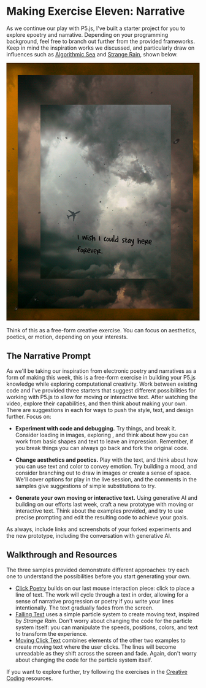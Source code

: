 # Making Exercise Eleven: Narrative

As we continue our play with P5.js, I've built a starter project for you to explore epoetry and narrative. Depending on your programming background, feel free to branch out further from the provided frameworks. Keep in mind the inspiration works we discussed, and particularly draw on influences such as [Algorithmic Sea](https://the-color-of-water.github.io/AlgorithmicSea-ObservableArti) and [Strange Rain](https://erikloyer.com/index.php/projects/detail/strange_rain), shown below.

![Strange Rain](../img/rain.png)

Think of this as a free-form creative exercise. You can focus on aesthetics, poetics, or motion, depending on your interests.

## The Narrative Prompt

As we'll be taking our inspiration from electronic poetry and narratives as a form of making this week, this is a free-form exercise in building your P5.js knowledge while exploring computational creativity. Work between existing code and  I've provided three starters that suggest different possibilities for working with P5.js to allow for moving or interactive text. After watching the video, explore their capabilities, and then think about making your own. There are suggestions in each for ways to push the style, text, and design further. Focus on:

- **Experiment with code and debugging.** Try things, and break it. Consider loading in images, exploring , and think about how you can work from basic shapes and text to leave an impression. Remember, if you break things you can always go back and fork the original code.
  
- **Change aesthetics and poetics.** Play with the text, and think about how you can use text and color to convey emotion. Try building a mood, and consider branching out to draw in images or create a sense of space. We'll cover options for play in the live session, and the comments in the samples give suggestions of simple substitutions to try.

- **Generate your own moving or interactive text.** Using generative AI and building on our efforts last week, craft a new prototype with moving or interactive text. Think about the examples provided, and try to use precise prompting and edit the resulting code to achieve your goals.

As always, include links and screenshots of your forked experiments and the new prototype, including the conversation with generative AI.

## Walkthrough and Resources

The three samples provided demonstrate different approaches: try each one to understand the possibilities before you start generating your own.

- [Click Poetry](https://openprocessing.org/sketch/1325975) builds on our last mouse interaction piece: click to place a line of text. The work will cycle through a text in order, allowing for a sense of narrative progression or poetry if you write your lines intentionally. The text gradually fades from the screen.
- [Falling Text](https://openprocessing.org/sketch/1325914) uses a simple particle system to create moving text, inspired by *Strange Rain.* Don't worry about changing the code for the particle system itself: you can manipulate the speeds, positions, colors, and text to transform the experience.
- [Moving Click Text](https://openprocessing.org/sketch/1325979) combines elements of the other two examples to create moving text where the user clicks. The lines will become unreadable as they shift across the screen and fade. Again, don't worry about changing the code for the particle system itself.

If you want to explore further, try following the exercises in the [Creative Coding](https://creative-coding.decontextualize.com/) resources.
